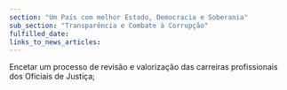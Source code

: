 ```yaml
---
section: "Um País com melhor Estado, Democracia e Soberania"
sub_section: "Transparência e Combate à Corrupção"
fulfilled_date:
links_to_news_articles:
---
```


Encetar um processo de revisão e valorização das carreiras profissionais dos Oficiais de Justiça;
